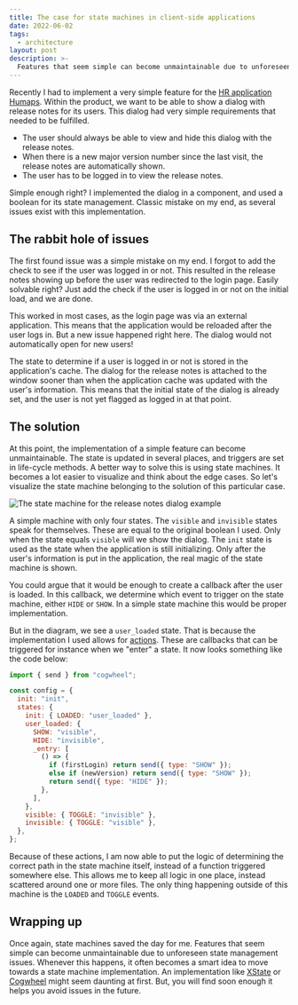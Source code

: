 ```yaml
---
title: The case for state machines in client-side applications
date: 2022-06-02
tags:
  - architecture
layout: post
description: >-
  Features that seem simple can become unmaintainable due to unforeseen state management issues. State machines help avoid this.
---
```


Recently I had to implement a very simple feature for the [HR application Humaps](https://humaps.nl). Within the product, we want to be able to show a dialog with release notes for its users. This dialog had very simple requirements that needed to be fulfilled.

- The user should always be able to view and hide this dialog with the release notes.
- When there is a new major version number since the last visit, the release notes are automatically shown.
- The user has to be logged in to view the release notes.

Simple enough right? I implemented the dialog in a component, and used a boolean for its state management. Classic mistake on my end, as several issues exist with this implementation.

## The rabbit hole of issues

The first found issue was a simple mistake on my end. I forgot to add the check to see if the user was logged in or not. This resulted in the release notes showing up before the user was redirected to the login page. Easily solvable right? Just add the check if the user is logged in or not on the initial load, and we are done.

This worked in most cases, as the login page was via an external application. This means that the application would be reloaded after the user logs in. But a new issue happened right here. The dialog would not automatically open for new users!

The state to determine if a user is logged in or not is stored in the application's cache. The dialog for the release notes is attached to the window sooner than when the application cache was updated with the user's information. This means that the initial state of the dialog is already set, and the user is not yet flagged as logged in at that point.

## The solution

At this point, the implementation of a simple feature can become unmaintainable. The state is updated in several places, and triggers are set in life-cycle methods. A better way to solve this is using state machines. It becomes a lot easier to visualize and think about the edge cases. So let's visualize the state machine belonging to the solution of this particular case.

![The state machine for the release notes dialog example](/img/state-machine-example-1.png)

A simple machine with only four states. The `visible` and `invisible` states speak for themselves. These are equal to the original boolean I used. Only when the state equals `visible` will we show the dialog. The `init` state is used as the state when the application is still initializing. Only after the user's information is put in the application, the real magic of the state machine is shown.

You could argue that it would be enough to create a callback after the user is loaded. In this callback, we determine which event to trigger on the state machine, either `HIDE` or `SHOW`. In a simple state machine this would be proper implementation.

But in the diagram, we see a `user_loaded` state. That is because the implementation I used allows for [actions](https://github.com/vycke/cogwheel/blob/main/docs/actions.md). These are callbacks that can be triggered for instance when we "enter" a state. It now looks something like the code below:

```js
import { send } from "cogwheel";

const config = {
  init: "init",
  states: {
    init: { LOADED: "user_loaded" },
    user_loaded: {
      SHOW: "visible",
      HIDE: "invisible",
      _entry: [
        () => {
          if (firstLogin) return send({ type: "SHOW" });
          else if (newVersion) return send({ type: "SHOW" });
          return send({ type: "HIDE" });
        },
      ],
    },
    visible: { TOGGLE: "invisible" },
    invisible: { TOGGLE: "visible" },
  },
};
```

Because of these actions, I am now able to put the logic of determining the correct path in the state machine itself, instead of a function triggered somewhere else. This allows me to keep all logic in one place, instead scattered around one or more files. The only thing happening outside of this machine is the `LOADED` and `TOGGLE` events.

## Wrapping up

Once again, state machines saved the day for me. Features that seem simple can become unmaintainable due to unforeseen state management issues. Whenever this happens, it often becomes a smart idea to move towards a state machine implementation. An implementation like [XState](https://xstate.js.org) or [Cogwheel](https://github.com/vyckes/cogwheel) might seem daunting at first. But, you will find soon enough it helps you avoid issues in the future.
